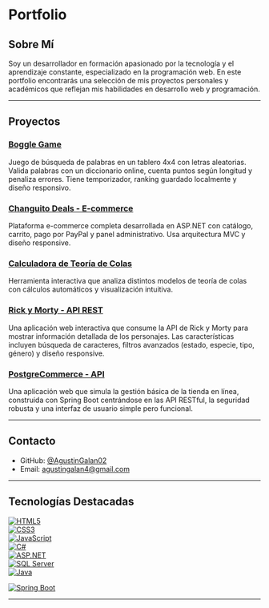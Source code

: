 # Portfolio 
## Sobre Mí

Soy un desarrollador en formación apasionado por la tecnología y el aprendizaje constante, especializado en la programación web. En este portfolio encontrarás una selección de mis proyectos personales y académicos que reflejan mis habilidades en desarrollo web y programación.

---

## Proyectos

### [Boggle Game](https://github.com/AgustinGalan02/boggle-game)  
Juego de búsqueda de palabras en un tablero 4x4 con letras aleatorias. Valida palabras con un diccionario online, cuenta puntos según longitud y penaliza errores. Tiene temporizador, ranking guardado localmente y diseño responsivo.

### [Changuito Deals - E-commerce](https://github.com/AgustinGalan02/changuito-deals)  
Plataforma e-commerce completa desarrollada en ASP.NET con catálogo, carrito, pago por PayPal y panel administrativo. Usa arquitectura MVC y diseño responsive.

### [Calculadora de Teoría de Colas](https://github.com/AgustinGalan02/queue-theory-calculator)  
Herramienta interactiva que analiza distintos modelos de teoría de colas con cálculos automáticos y visualización intuitiva.

### [Rick y Morty - API REST](https://github.com/AgustinGalan02/API-Rest-RickAndMorty)  
Una aplicación web interactiva que consume la API de Rick y Morty para mostrar información detallada de los personajes. Las características incluyen búsqueda de caracteres, filtros avanzados (estado, especie, tipo, género) y diseño responsive.

### [PostgreCommerce - API](https://github.com/AgustinGalan02/PostgreCommerce-API)  
Una aplicación web que simula la gestión básica de la tienda en línea, construida con Spring Boot centrándose en las API RESTful, la seguridad robusta y una interfaz de usuario simple pero funcional.

---

## Contacto

- GitHub: [@AgustinGalan02](https://github.com/AgustinGalan02)  
- Email: agustingalan4@gmail.com

---

## Tecnologías Destacadas

[![HTML5](https://img.shields.io/badge/HTML5-E34F26?style=flat&logo=html5&logoColor=white)](https://developer.mozilla.org/en-US/docs/Web/HTML)  
[![CSS3](https://img.shields.io/badge/CSS3-1572B6?style=flat&logo=css3&logoColor=white)](https://developer.mozilla.org/en-US/docs/Web/CSS)  
[![JavaScript](https://img.shields.io/badge/JavaScript-F7DF1E?style=flat&logo=javascript&logoColor=black)](https://developer.mozilla.org/en-US/docs/Web/JavaScript)  
[![C#](https://img.shields.io/badge/C%23-239120?style=flat&logo=c-sharp&logoColor=white)](https://learn.microsoft.com/en-us/dotnet/csharp/)  
[![ASP.NET](https://img.shields.io/badge/ASP.NET-512BD4?style=flat&logo=aspdotnet&logoColor=white)](https://dotnet.microsoft.com/apps/aspnet)  
[![SQL Server](https://img.shields.io/badge/SQL%20Server-CC2927?style=flat&logo=microsoft-sql-server&logoColor=white)](https://www.microsoft.com/en-us/sql-server)  
[![Java](https://img.shields.io/badge/Java-ED8B00?style=flat&logo=openjdk&logoColor=white)](https://www.oracle.com/java/)

[![Spring Boot](https://img.shields.io/badge/Spring%20Boot-6DB33F?style=flat&logo=spring-boot&logoColor=white)](https://spring.io/projects/spring-boot)

---